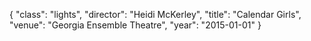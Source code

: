 {
  "class": "lights",
  "director": "Heidi McKerley",
  "title": "Calendar Girls",
  "venue": "Georgia Ensemble Theatre",
  "year": "2015-01-01"
}